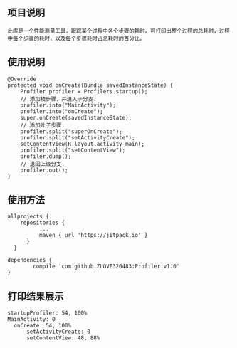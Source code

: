 ## 项目说明
    此库是一个性能测量工具，跟踪某个过程中各个步骤的耗时。可打印出整个过程的总耗时，过程中每个步骤的耗时，以及每个步骤耗时占总耗时的百分比。
## 使用说明
    @Override
    protected void onCreate(Bundle savedInstanceState) {
        Profiler profiler = Profilers.startup();
        // 添加枝步骤，并进入子分支.
        profiler.into("MainActivity");
        profiler.into("onCreate");
        super.onCreate(savedInstanceState);
        // 添加叶子步骤.
        profiler.split("superOnCreate");
        profiler.split("setActivityCreate");
        setContentView(R.layout.activity_main);
        profiler.split("setContentView");
        profiler.dump();
        // 退回上级分支.
        profiler.out();
    }
## 使用方法
    allprojects {
		repositories {
			  ...
			  maven { url 'https://jitpack.io' }
		  }
	  }
  
    dependencies {
            compile 'com.github.ZLOVE320483:Profiler:v1.0'
    }
## 打印结果展示
    startupProfiler: 54, 100%
    MainActivity: 0
      onCreate: 54, 100%
          setActivityCreate: 0
          setContentView: 48, 88%

